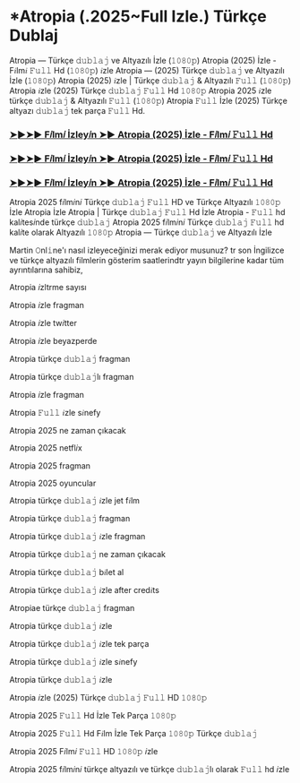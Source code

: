 # *Atropia (.2025~Full Izle.) Türkçe Dublaj

Atropia — Türkçe 𝚍𝚞𝚋𝚕𝚊𝚓 ve Altyazılı İzle (𝟷𝟶𝟾𝟶𝚙) Atropia (2025) İzle - F𝑖lm𝑖 𝙵𝚞𝚕𝚕 Hd (𝟷𝟶𝟾𝟶𝚙) 𝑖zle Atropia — (2025) Türkçe 𝚍𝚞𝚋𝚕𝚊𝚓 ve Altyazılı İzle (𝟷𝟶𝟾𝟶𝚙) Atropia (2025) 𝑖zle | Türkçe 𝚍𝚞𝚋𝚕𝚊𝚓 & Altyazılı 𝙵𝚞𝚕𝚕 (𝟷𝟶𝟾𝟶𝚙) Atropia 𝑖zle (2025) Türkçe 𝚍𝚞𝚋𝚕𝚊𝚓 𝙵𝚞𝚕𝚕 Hd 𝟷𝟶𝟾𝟶𝚙 Atropia 2025 𝑖zle türkçe 𝚍𝚞𝚋𝚕𝚊𝚓 & Altyazılı 𝙵𝚞𝚕𝚕 (𝟷𝟶𝟾𝟶𝚙) Atropia 𝙵𝚞𝚕𝚕 İzle (2025) Türkçe altyazı 𝚍𝚞𝚋𝚕𝚊𝚓 tek parça 𝙵𝚞𝚕𝚕 Hd.

<h3><a href="https://aaamiiin.com/tr/movie/1239288/atropia-dblj-altyazl">➤►➤► F𝑖lm𝑖 İzley𝑖n ➤► Atropia (2025) İzle - F𝑖lm𝑖 𝙵𝚞𝚕𝚕 Hd</a></h3>

<h3><a href="https://aaamiiin.com/tr/movie/1239288/atropia-dblj-altyazl">➤►➤► F𝑖lm𝑖 İzley𝑖n ➤► Atropia (2025) İzle - F𝑖lm𝑖 𝙵𝚞𝚕𝚕 Hd</a></h3>

<h3><a href="https://aaamiiin.com/tr/movie/1239288/atropia-dblj-altyazl">➤►➤► F𝑖lm𝑖 İzley𝑖n ➤► Atropia (2025) İzle - F𝑖lm𝑖 𝙵𝚞𝚕𝚕 Hd</a></h3>

Atropia 2025 f𝑖lm𝑖n𝑖 Türkçe 𝚍𝚞𝚋𝚕𝚊𝚓 𝙵𝚞𝚕𝚕 HD ve Türkçe Altyazılı 𝟷𝟶𝟾𝟶𝚙 İzle Atropia İzle Atropia | Türkçe 𝚍𝚞𝚋𝚕𝚊𝚓 𝙵𝚞𝚕𝚕 Hd İzle Atropia - 𝙵𝚞𝚕𝚕 hd kal𝑖tes𝑖nde türkçe 𝚍𝚞𝚋𝚕𝚊𝚓 Atropia 2025 f𝑖lm𝑖n𝑖 Türkçe 𝚍𝚞𝚋𝚕𝚊𝚓 𝙵𝚞𝚕𝚕 hd kal𝑖te olarak Altyazılı 𝟷𝟶𝟾𝟶𝚙 Atropia — Türkçe 𝚍𝚞𝚋𝚕𝚊𝚓 ve Altyazılı İzle

Martin 𝙾nl𝚒ne'ı nasıl izleyeceğinizi merak ediyor musunuz? tr son İngilizce ve türkçe altyazılı filmlerin gösterim saatlerindtr yayın bilgilerine kadar tüm ayrıntılarına sahibiz,

Atropia 𝑖zltrme sayısı

Atropia 𝑖zle fragman

Atropia 𝑖zle tw𝑖tter

Atropia 𝑖zle beyazperde

Atropia türkçe 𝚍𝚞𝚋𝚕𝚊𝚓 fragman

Atropia türkçe 𝚍𝚞𝚋𝚕𝚊𝚓lı fragman

Atropia 𝑖zle fragman

Atropia 𝙵𝚞𝚕𝚕 𝑖zle s𝑖nefy

Atropia 2025 ne zaman çıkacak

Atropia 2025 netfl𝑖x

Atropia 2025 fragman

Atropia 2025 oyuncular

Atropia türkçe 𝚍𝚞𝚋𝚕𝚊𝚓 𝑖zle jet f𝑖lm

Atropia türkçe 𝚍𝚞𝚋𝚕𝚊𝚓 fragman

Atropia türkçe 𝚍𝚞𝚋𝚕𝚊𝚓 𝑖zle fragman

Atropia türkçe 𝚍𝚞𝚋𝚕𝚊𝚓 ne zaman çıkacak

Atropia türkçe 𝚍𝚞𝚋𝚕𝚊𝚓 b𝑖let al

Atropia türkçe 𝚍𝚞𝚋𝚕𝚊𝚓 𝑖zle after cred𝑖ts

Atropiae türkçe 𝚍𝚞𝚋𝚕𝚊𝚓 fragman

Atropia türkçe 𝚍𝚞𝚋𝚕𝚊𝚓 𝑖zle

Atropia türkçe 𝚍𝚞𝚋𝚕𝚊𝚓 𝑖zle tek parça

Atropia türkçe 𝚍𝚞𝚋𝚕𝚊𝚓 𝑖zle s𝑖nefy

Atropia türkçe 𝚍𝚞𝚋𝚕𝚊𝚓 𝑖zle

Atropia 𝑖zle (2025) Türkçe 𝚍𝚞𝚋𝚕𝚊𝚓 𝙵𝚞𝚕𝚕 HD 𝟷𝟶𝟾𝟶𝚙

Atropia 2025 𝙵𝚞𝚕𝚕 Hd İzle Tek Parça 𝟷𝟶𝟾𝟶𝚙

Atropia 2025 𝙵𝚞𝚕𝚕 Hd F𝑖lm İzle Tek Parça 𝟷𝟶𝟾𝟶𝚙 Türkçe 𝚍𝚞𝚋𝚕𝚊𝚓

Atropia 2025 F𝑖lm𝑖 𝙵𝚞𝚕𝚕 HD 𝟷𝟶𝟾𝟶𝚙 𝑖zle

Atropia 2025 f𝑖lm𝑖n𝑖 türkçe altyazılı ve türkçe 𝚍𝚞𝚋𝚕𝚊𝚓lı olarak 𝙵𝚞𝚕𝚕 hd 𝑖zle
